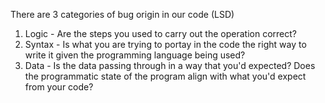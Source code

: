 
There are 3 categories of bug origin in our code (LSD)
1. Logic - Are the steps you used to carry out the operation correct?
2. Syntax - Is what you are trying to portay in the code the right way to write it given the programming language being used?
3. Data - Is the data passing through in a way that you'd expected? Does the programmatic state of the program align with what you'd expect from your code?
